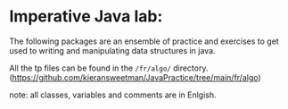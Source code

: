 # Imperative Java lab:

The following packages are an ensemble of practice and exercises to get used to writing and manipulating data structures in java.

All the tp files can be found in the `/fr/algo/` directory. (https://github.com/kieransweetman/JavaPractice/tree/main/fr/algo)

note: all classes, variables and comments are in Enlgish.

